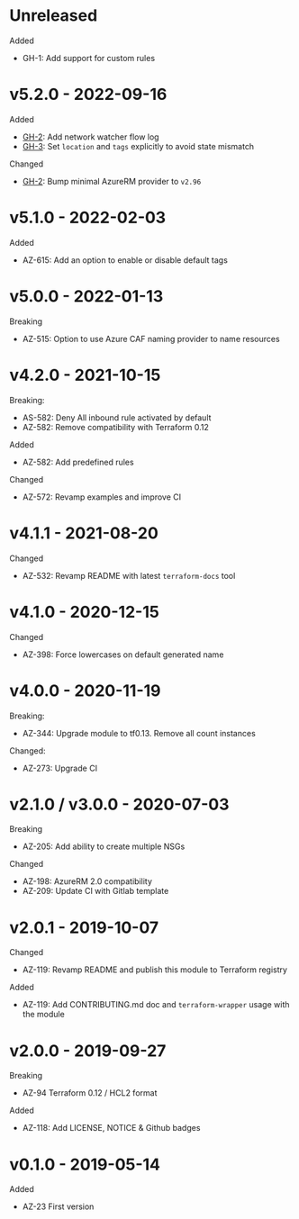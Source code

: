 # Unreleased

Added
  * GH-1: Add support for custom rules

# v5.2.0 - 2022-09-16

Added
  * [GH-2](https://github.com/claranet/terraform-azurerm-nsg/pull/2): Add network watcher flow log
  * [GH-3](https://github.com/claranet/terraform-azurerm-nsg/pull/3): Set `location` and `tags` explicitly to avoid state mismatch

Changed
  * [GH-2](https://github.com/claranet/terraform-azurerm-nsg/pull/2): Bump minimal AzureRM provider to `v2.96`

# v5.1.0 - 2022-02-03

Added
  * AZ-615: Add an option to enable or disable default tags

# v5.0.0 - 2022-01-13

Breaking
  * AZ-515: Option to use Azure CAF naming provider to name resources

# v4.2.0 - 2021-10-15

Breaking:
  * AS-582: Deny All inbound rule activated by default
  * AZ-582: Remove compatibility with Terraform 0.12

Added
  * AZ-582: Add predefined rules

Changed
  * AZ-572: Revamp examples and improve CI

# v4.1.1 - 2021-08-20

Changed
  * AZ-532: Revamp README with latest `terraform-docs` tool

# v4.1.0 - 2020-12-15

Changed
  * AZ-398: Force lowercases on default generated name

# v4.0.0 - 2020-11-19

Breaking:
  * AZ-344: Upgrade module to tf0.13. Remove all count instances

Changed:
  * AZ-273: Upgrade CI

# v2.1.0 / v3.0.0 - 2020-07-03

Breaking
  * AZ-205: Add ability to create multiple NSGs

Changed
  * AZ-198: AzureRM 2.0 compatibility
  * AZ-209: Update CI with Gitlab template

# v2.0.1 - 2019-10-07

Changed
  * AZ-119: Revamp README and publish this module to Terraform registry

Added
  * AZ-119: Add CONTRIBUTING.md doc and `terraform-wrapper` usage with the module

# v2.0.0 - 2019-09-27

Breaking
  * AZ-94 Terraform 0.12 / HCL2 format

Added
  * AZ-118: Add LICENSE, NOTICE & Github badges

# v0.1.0 - 2019-05-14

Added
  * AZ-23 First version
